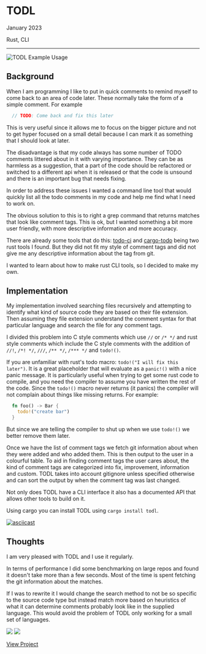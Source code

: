 # TODL

January 2023

Rust, CLI

---

![TODL Example Usage](/assets/images/todl.png)

## Background

When I am programming I like to put in quick comments to remind myself to come back to an area of code later. These normally take the form of a simple comment. For example

```rust
  // TODO: Come back and fix this later
```

This is very useful since it allows me to focus on the bigger picture and not to get hyper focused on a small detail because I can mark it as something that I should look at later.

The disadvantage is that my code always has some number of TODO comments littered about in it with varying importance. They can be as harmless as a suggestion, that a part of the code should be refactored or switched to a different api when it is released or that the code is unsound and there is an important bug that needs fixing.

In order to address these issues I wanted a command line tool that would quickly list all the todo comments in my code and help me find what I need to work on.

The obvious solution to this is to right a grep command that returns matches that look like comment tags. This is ok, but I wanted something a bit more user friendly, with more descriptive information and more accuracy.

There are already some tools that do this: [todo-ci](https://crates.io/crates/todo-ci) and [cargo-todo](https://crates.io/crates/cargo-todo) being two rust tools I found. But they did not fit my style of comment tags and did not give me any descriptive information about the tag from git.

I wanted to learn about how to make rust CLI tools, so I decided to make my own.

## Implementation

My implementation involved searching files recursively and attempting to identify what kind of source code they are based on their file extension. Then assuming they file extension understand the comment syntax for that particular language and search the file for any comment tags.

I divided this problem into C style comments which use `//` or `/* */` and rust style comments which include the C style comments with the addition of `//!`, `/*! */`, `///`, `/** */`, `/*** */` and `todo!()`.

If you are unfamiliar with rust's todo macro: `todo!("I will fix this later")`. It is a great placeholder that will evaluate as a `panic!()` with a nice panic message. It is particularly useful when trying to get some rust code to compile, and you need the compiler to assume you have written the rest of the code. Since the `todo!()` macro never returns (it panics) the compiler will not complain about things like missing returns. For example:
```rust
  fn foo() -> Bar {
    todo!("create bar")
  }
```

But since we are telling the compiler to shut up when we use `todo!()` we better remove them later.

Once we have the list of comment tags we fetch git information about when they were added and who added them. This is then output to the user in a colourful table. To aid in finding comment tags the user cares about, the kind of comment tags are categorized into fix, improvement, information and custom. TODL takes into account gitignore unless specified otherwise and can sort the output by when the comment tag was last changed.

Not only does TODL have a CLI interface it also has a documented API that allows other tools to build on it.

Using cargo you can install TODL using `cargo install todl`.

[![asciicast](https://asciinema.org/a/617576.svg)](https://asciinema.org/a/617576)

## Thoughts
I am very pleased with TODL and I use it regularly.

In terms of performance I did some benchmarking on large repos and found it doesn't take more than a few seconds. Most of the time is spent fetching the git information about the matches.

If I was to rewrite it I would change the search method to not be so specific to the source code type but instead match more based on heuristics of what it can determine comments probably look like in the supplied language. This would avoid the problem of TODL only working for a small set of languages.

[![](https://img.shields.io/crates/v/todl)](https://crates.io/crates/todl)
[![](https://img.shields.io/docsrs/todl)](https://docs.rs/todl)

[View Project](https://github.com/RuairidhWilliamson/todl)
